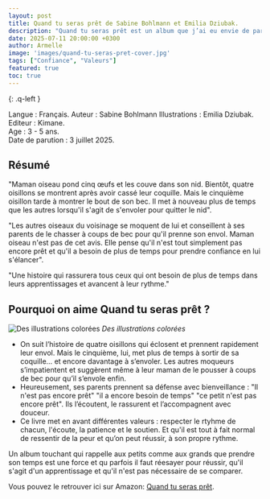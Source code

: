 ```yaml
---
layout: post
title: Quand tu seras prêt de Sabine Bohlmann et Emilia Dziubak.
description: "Quand tu seras prêt est un album que j’ai eu envie de partager ici, car il résonne avec ce que j’observe chez mon fils : ce besoin de prendre son temps, de réessayer, d'avoir peur de ne pas réussir."
date: 2025-07-11 20:00:00 +0300
author: Armelle
image: 'images/quand-tu-seras-pret-cover.jpg'
tags: ["Confiance", "Valeurs"]
featured: true
toc: true
---
```


{: .q-left }

Langue : Français.
Auteur : Sabine Bohlmann 
Illustrations : Emilia Dziubak.                 
Editeur : Kimane.            
Age :  3 - 5 ans.                         
Date de parution : 3 juillet 2025.          

## Résumé

"Maman oiseau pond cinq œufs et les couve dans son nid. Bientôt, quatre oisillons se montrent après avoir cassé leur coquille. Mais le cinquième oisillon tarde à montrer le bout de son bec. Il met à nouveau plus de temps que les autres lorsqu'il s'agit de s'envoler pour quitter le nid".

"Les autres oiseaux du voisinage se moquent de lui et conseillent à ses parents de le chasser à coups de bec pour qu'il prenne son envol. Maman oiseau n'est pas de cet avis. Elle pense qu'il n'est tout simplement pas encore prêt et qu'il a besoin de plus de temps pour prendre confiance en lui s'élancer".

"Une histoire qui rassurera tous ceux qui ont besoin de plus de temps dans leurs apprentissages et avancent à leur rythme."

## Pourquoi on aime Quand tu seras prêt ?

![Des illustrations colorées](images/quand-tu-seras-pret-int.jpg)
*Des illustrations colorées*
- On suit l’histoire de quatre oisillons qui éclosent et prennent rapidement leur envol. Mais le cinquième, lui, met plus de temps à sortir de sa coquille… et encore davantage à s’envoler. Les autres moqueurs s’impatientent et suggèrent même à leur maman de le pousser à coups de bec pour qu’il s’envole enfin.
- Heureusement, ses parents prennent sa défense avec bienveillance : "Il n'est pas encore prêt" "il a encore besoin de temps" "ce petit n'est pas encore prêt". Ils l’écoutent, le rassurent et l’accompagnent avec douceur.
- Ce livre met en avant différentes valeurs : respecter le rtyhme de chacun, l'écoute, la patience et le soutien. Et qu'il est tout à fait normal de ressentir de la peur et qu’on peut réussir, à son propre rythme.

Un album touchant qui rappelle aux petits comme aux grands que prendre son temps est une force et qu parfois il faut réesayer pour réussir, qu'il s'agit d'un apprentissage et qu'il n'est pas nécessaire de se comparer. 

Vous pouvez le retrouver ici sur Amazon: [Quand tu seras prêt](https://amzn.to/4fja16F).



